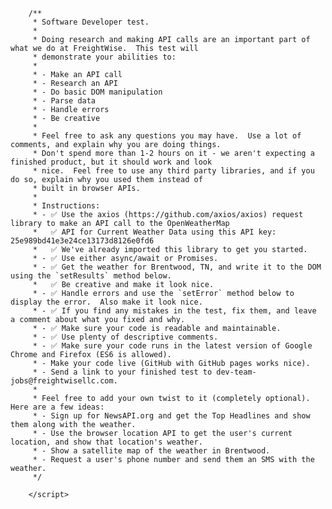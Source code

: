         /**
         * Software Developer test.
         *
         * Doing research and making API calls are an important part of what we do at FreightWise.  This test will
         * demonstrate your abilities to:
         *
         * - Make an API call
         * - Research an API
         * - Do basic DOM manipulation
         * - Parse data
         * - Handle errors
         * - Be creative
         *
         * Feel free to ask any questions you may have.  Use a lot of comments, and explain why you are doing things.
         * Don't spend more than 1-2 hours on it - we aren't expecting a finished product, but it should work and look
         * nice.  Feel free to use any third party libraries, and if you do so, explain why you used them instead of
         * built in browser APIs.
         *
         * Instructions:
         * - ✅ Use the axios (https://github.com/axios/axios) request library to make an API call to the OpenWeatherMap
         *   ✅ API for Current Weather Data using this API key:  25e989bd41e3e24ce13173d8126e0fd6
         *   ✅ We've already imported this library to get you started.
         * - ✅ Use either async/await or Promises.
         * - ✅ Get the weather for Brentwood, TN, and write it to the DOM using the `setResults` method below.
         *   ✅ Be creative and make it look nice.
         * - ✅ Handle errors and use the `setError` method below to display the error.  Also make it look nice.
         * - ✅ If you find any mistakes in the test, fix them, and leave a comment about what you fixed and why.
         * - ✅ Make sure your code is readable and maintainable.
         * - ✅ Use plenty of descriptive comments.
         * - ✅ Make sure your code runs in the latest version of Google Chrome and Firefox (ES6 is allowed).
         * - Make your code live (GitHub with GitHub pages works nice).
         * - Send a link to your finished test to dev-team-jobs@freightwisellc.com.
         *
         * Feel free to add your own twist to it (completely optional).  Here are a few ideas:
         * - Sign up for NewsAPI.org and get the Top Headlines and show them along with the weather.
         * - Use the browser location API to get the user's current location, and show that location's weather.
         * - Show a satellite map of the weather in Brentwood.
         * - Request a user's phone number and send them an SMS with the weather.
         */

        </script>
